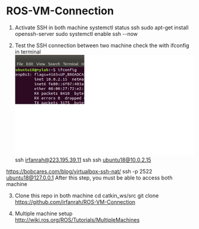 # ROS-VM-Connection

1. Activate SSH in both machine
systemctl status ssh
sudo apt-get install openssh-server
sudo systemctl enable ssh --now

2. Test the SSH connection between two machine
check the with ifconfig in terminal
![alt text](https://github.com/irfanrah/ROS-VM-Connection/blob/main/pics/1.png)
ssh irfanrah@223.195.39.11
ssh ssh ubuntu18@10.0.2.15

https://bobcares.com/blog/virtualbox-ssh-nat/
ssh -p 2522 ubuntu18@127.0.0.1
After this step, you must be able to access both machine

3. Clone this repo in both machine
cd catkin_ws/src
git clone https://github.com/irfanrah/ROS-VM-Connection

4. Multiple machine setup
http://wiki.ros.org/ROS/Tutorials/MultipleMachines
